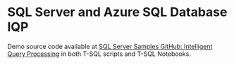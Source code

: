 # SQL Server and Azure SQL Database IQP
Demo source code available at [SQL Server Samples GitHub: Intelligent Query Processing](https://aka.ms/IQPDemos) in both T-SQL scripts and T-SQL Notebooks.